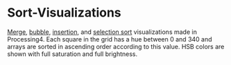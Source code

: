# Sort-Visualizations
[Merge](https://www.youtube.com/watch?v=mz9A3rNW2UM), [bubble](https://www.youtube.com/watch?v=gARNIH5zbZw), [insertion](https://www.youtube.com/watch?v=fXlNyatEJfA), 
and [selection sort](https://www.youtube.com/watch?v=-BuxQOhxu9Q) visualizations made in Processing4. Each square in the grid has a hue between 0 and 340 and arrays are
sorted in ascending order according to this value. HSB colors are shown with full saturation and full brightness.
